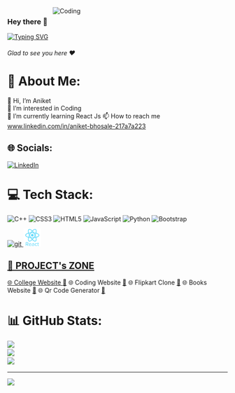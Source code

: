 <img align="right" alt="Coding" width="400" src="https://media.tenor.com/GfSX-u7VGM4AAAAC/coding.gif](https://media.tenor.com/GfSX-u7VGM4AAAAC/coding.gif">

### Hey there :wave:
[![Typing SVG](https://readme-typing-svg.herokuapp.com?color=%2336BCF7&lines=This+is+Aniket+Bhosale)](https://git.io/typing-svg)
###### Glad to see you here :heart:

# 💫 About Me:
👋 Hi, I’m Aniket<br>👀 I’m interested in Coding<br>
🌱 I’m currently learning React Js
 📫 How to reach me www.linkedin.com/in/aniket-bhosale-217a7a223<br>



## 🌐 Socials:
[![LinkedIn](https://img.shields.io/badge/LinkedIn-%230077B5.svg?logo=linkedin&logoColor=white)](https://linkedin.com/in/www.linkedin.com/in/aniket-bhosale-217a7a223) 

# 💻 Tech Stack:
![C++](https://img.shields.io/badge/c++-%2300599C.svg?style=for-the-badge&logo=c%2B%2B&logoColor=white) ![CSS3](https://img.shields.io/badge/css3-%231572B6.svg?style=for-the-badge&logo=css3&logoColor=white) ![HTML5](https://img.shields.io/badge/html5-%23E34F26.svg?style=for-the-badge&logo=html5&logoColor=white) ![JavaScript](https://img.shields.io/badge/javascript-%23323330.svg?style=for-the-badge&logo=javascript&logoColor=%23F7DF1E) ![Python](https://img.shields.io/badge/python-3670A0?style=for-the-badge&logo=python&logoColor=ffdd54)  ![Bootstrap](https://img.shields.io/badge/bootstrap-%23563D7C.svg?style=for-the-badge&logo=bootstrap&logoColor=white)
<p align="left"> <a href="https://git-scm.com/" target="_blank" rel="noreferrer"> <img src="https://www.vectorlogo.zone/logos/git-scm/git-scm-icon.svg" alt="git" width="40" height="40"/> </a> <a href="https://reactjs.org/" target="_blank" rel="noreferrer"> <img src="https://raw.githubusercontent.com/devicons/devicon/master/icons/react/react-original-wordmark.svg" alt="react" width="40" height="40"/>





## 📝 PROJECT's ZONE
🌐  College Website [**🔗**](https://ani2707.github.io/College-Website/)
🌐  Coding Website [**🔗**](https://icoderforyou.netlify.app/)
🌐  Flipkart Clone [**🔗**](https://fpmart.netlify.app/)
🌐  Books Website [**🔗**](https://bookit-now.netlify.app/)
🌐  Qr Code Generator [**🔗**](https://fast-qr-generator.netlify.app/)



# 📊 GitHub Stats:
![](https://github-readme-stats.vercel.app/api?username=ani2707&theme=dark&hide_border=false&include_all_commits=false&count_private=false)<br/>
![](https://github-readme-streak-stats.herokuapp.com/?user=ani2707&theme=dark&hide_border=false)<br/>
![](https://github-readme-stats.vercel.app/api/top-langs/?username=ani2707&theme=dark&hide_border=false&include_all_commits=false&count_private=false&layout=compact)


---
[![](https://visitcount.itsvg.in/api?id=ani2707&icon=5&color=2)](https://visitcount.itsvg.in)



